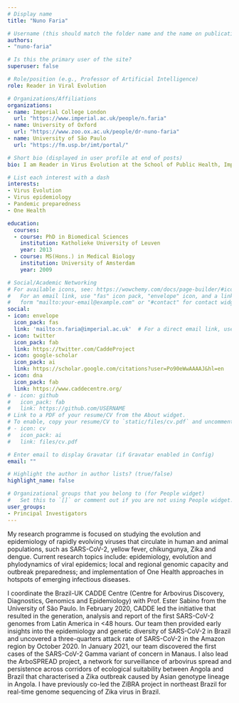 ```yaml
---
# Display name
title: "Nuno Faria"

# Username (this should match the folder name and the name on publications)
authors:
- "nuno-faria"

# Is this the primary user of the site?
superuser: false

# Role/position (e.g., Professor of Artificial Intelligence)
role: Reader in Viral Evolution

# Organizations/Affiliations
organizations:
- name: Imperial College London
  url: "https://www.imperial.ac.uk/people/n.faria"
- name: University of Oxford
  url: "https://www.zoo.ox.ac.uk/people/dr-nuno-faria"
- name: University of São Paulo
  url: "https://fm.usp.br/imt/portal/"

# Short bio (displayed in user profile at end of posts)
bio: I am Reader in Virus Evolution at the School of Public Health, Imperial College London, an Associate Professor at the University of Oxford and a visiting Professor at the University of São Paulo. I currently co-lead the UK-Brazil CADDE Centre, and I am a member of the WHO's Technical Advisory Group for the Global Arbovirus Initiative. My team focuses on studying the evolution and epidemiology of rapidly evolving viruses that circulate at the animal and human interface.

# List each interest with a dash
interests:
- Virus Evolution
- Virus epidemiology
- Pandemic preparedness
- One Health

education:
  courses:
  - course: PhD in Biomedical Sciences
    institution: Katholieke University of Leuven
    year: 2013
  - course: MS(Hons.) in Medical Biology
    institution: University of Amsterdam
    year: 2009

# Social/Academic Networking
# For available icons, see: https://wowchemy.com/docs/page-builder/#icons
#   For an email link, use "fas" icon pack, "envelope" icon, and a link in the
#   form "mailto:your-email@example.com" or "#contact" for contact widget.
social:
- icon: envelope
  icon_pack: fas
  link: 'mailto:n.faria@imperial.ac.uk'  # For a direct email link, use "mailto:test@example.org".
- icon: twitter
  icon_pack: fab
  link: https://twitter.com/CaddeProject
- icon: google-scholar
  icon_pack: ai
  link: https://scholar.google.com/citations?user=Po90eWwAAAAJ&hl=en
- icon: dna 
  icon_pack: fab
  link: https://www.caddecentre.org/
# - icon: github
#   icon_pack: fab
#   link: https://github.com/USERNAME
# Link to a PDF of your resume/CV from the About widget.
# To enable, copy your resume/CV to `static/files/cv.pdf` and uncomment the lines below.
# - icon: cv
#   icon_pack: ai
#   link: files/cv.pdf

# Enter email to display Gravatar (if Gravatar enabled in Config)
email: ""

# Highlight the author in author lists? (true/false)
highlight_name: false

# Organizational groups that you belong to (for People widget)
#   Set this to `[]` or comment out if you are not using People widget.
user_groups:
- Principal Investigators
---
```


My research programme is focused on studying the evolution and epidemiology of rapidly evolving viruses that circulate in human and animal populations, such as SARS-CoV-2, yellow fever, chikungunya, Zika and dengue. Current research topics include: epidemiology, evolution and phylodynamics of viral epidemics; local and regional genomic capacity and outbreak preparedness; and implementation of One Health approaches in hotspots of emerging infectious diseases.

I coordinate the Brazil-UK CADDE Centre (Centre for Arbovirus Discovery, Diagnostics, Genomics and Epidemiology) with Prof. Ester Sabino from the University of São Paulo. In February 2020, CADDE led the initiative that resulted in the generation, analysis and report of the first SARS-CoV-2 genomes from Latin America in <48 hours. Our team then provided early insights into the epidemiology and genetic diversity of SARS-CoV-2 in Brazil and uncovered a three-quarters attack rate of SARS-CoV-2 in the Amazon region by October 2020. In January 2021, our team discovered the first cases of the SARS-CoV-2 Gamma variant of concern in Manaus. I also lead the ArboSPREAD project, a network for surveillance of arbovirus spread and persistence across corridors of ecological suitability between Angola and Brazil that characterised a Zika outbreak caused by Asian genotype lineage in Angola. I have previously co-led the ZiBRA project in northeast Brazil for real-time genome sequencing of Zika virus in Brazil.
